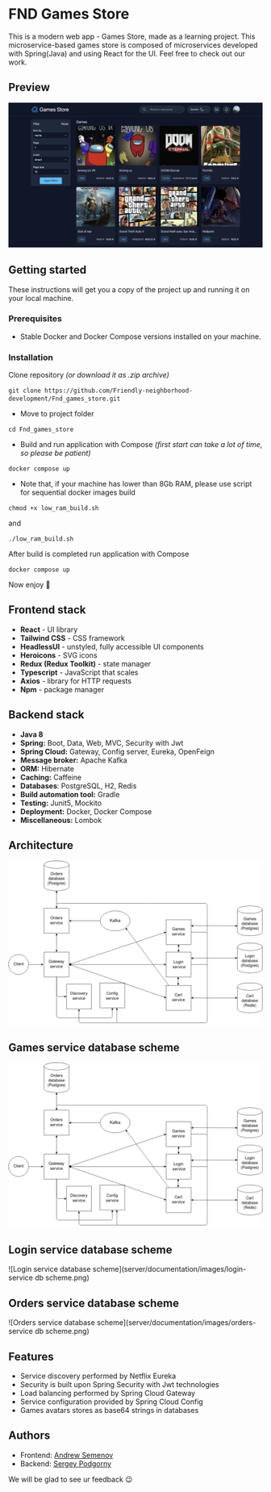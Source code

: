 # FND Games Store 

This is a modern web app - Games Store, made as a learning project. This microservice-based
games store is composed of microservices developed with Spring(Java) and using React for the UI.
Feel free to check out our work.

## Preview
![Preview](client/docs/img/AppPreview.png)

## Getting started
These instructions will get you a copy of the project up and running it on your local machine.


### Prerequisites
* Stable Docker and Docker Compose versions installed on your machine.

### Installation
Clone repository *(or download it as .zip archive)*
```console
git clone https://github.com/Friendly-neighborhood-development/Fnd_games_store.git
```
* Move to project folder
```console
cd Fnd_games_store
```
* Build and run application with Compose
*(first start can take a lot of time, so please be patient)*
```console
docker compose up
```
* Note that, if your machine has lower than 8Gb RAM, please use script for sequential docker 
images build 
```console
chmod +x low_ram_build.sh 
```
and
```console
./low_ram_build.sh 
```
After build is completed run application with Compose 
```console
docker compose up
```
Now enjoy 🙂

## Frontend stack
* **React** - UI library
* **Tailwind CSS** - CSS framework
* **HeadlessUI** - unstyled, fully accessible UI components
* **Heroicons** - SVG icons
* **Redux (Redux Toolkit)** - state manager
* **Typescript** - JavaScript that scales
* **Axios** - library for HTTP requests
* **Npm** - package manager

## Backend stack
* **Java 8**
* **Spring:** Boot, Data, Web, MVC, Security with Jwt
* **Spring Cloud:** Gateway, Config server, Eureka, OpenFeign
* **Message broker:** Apache Kafka
* **ORM:** Hibernate
* **Caching:** Caffeine
* **Databases**: PostgreSQL, H2, Redis
* **Build automation tool:** Gradle
* **Testing:** Junit5, Mockito
* **Deployment:** Docker, Docker Compose
* **Miscellaneous:** Lombok

## Architecture
![Architecture](server/documentation/images/architecture.png)
 ## Games service database scheme
![Games service database scheme](server/documentation/images/architecture.png)
## Login service database scheme
![Login service database scheme](server/documentation/images/login-service db scheme.png)
## Orders service database scheme
![Orders service database scheme](server/documentation/images/orders-service db scheme.png)

## Features
* Service discovery performed by Netflix Eureka
* Security is built upon Spring Security with Jwt technologies
* Load balancing performed by Spring Cloud Gateway
* Service configuration provided by Spring Cloud Config
* Games avatars stores as base64 strings in databases

## Authors
* Frontend: [Andrew Semenov](https://t.me/keax4208)
* Backend: [Sergey Podgorny](https://t.me/SergeyPodgornyj)

We will be glad to see ur feedback 😉





